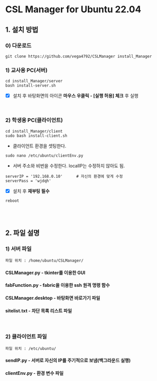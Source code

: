 # CSL Manager for Ubuntu 22.04

## 1. 설치 방법
### 0) 다운로드
```
git clone https://github.com/vega4792/CSLManager install_Manager
```

### 1) 교사용 PC(서버)
```
cd install_Manager/server
bash install-server.sh
```
* [x] 설치 후 바탕화면의 아이콘 **마우스 우클릭 - [실행 허용] 체크** 후 실행
<br>

### 2) 학생용 PC(클라이언트)
```
cd install_Manager/client
sudo bash install-client.sh
```
- 클라이언트 환경을 셋팅한다.
```
sudo nano /etc/ubuntu/clientEnv.py
```
- 서버 주소와 비번을 수정한다. localIP는 수정하지 않아도 됨.
```
serverIP = '192.168.0.10'      # 자신의 환경에 맞게 수정
serverPass = 'wjdqh'
```

* [x] 설치 후 **재부팅 필수**
```
reboot
```
<br>

<br>

## 2. 파일 설명
### 1) 서버 파일
```
파일 위치 : /home/ubuntu/CSLManager/
```
#### CSLManager.py - tkinter를 이용한 GUI
#### fabFunction.py - fabric을 이용한 ssh 원격 명령 함수
#### CSLManager.desktop - 바탕화면 바로가기 파일
#### sitelist.txt - 차단 목록 리스트 파일
<br>

### 2) 클라이언트 파일
```
파일 위치 : /etc/ubuntu/
```
#### sendIP.py - 서버로 자신의 IP를 주기적으로 보냄(백그라운드 실행)
#### clientEnv.py - 환경 변수 파일
<br>
